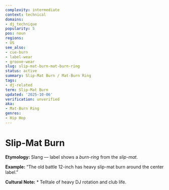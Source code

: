 ```yaml
---
complexity: intermediate
context: technical
domains:
- dj_technique
popularity: 5
pos: noun
regions:
- US
see_also:
- cue-burn
- label-wear
- groove-wear
slug: slip-mat-burn-mat-burn-ring
status: active
summary: Slip-Mat Burn / Mat-Burn Ring
tags:
- dj-related
term: Slip-Mat Burn
updated: '2025-10-06'
verification: unverified
aka:
- Mat-Burn Ring
genres:
- Hip Hop
---
```


# Slip-Mat Burn

**Etymology:** Slang — label shows a *burn-ring* from the *slip-mat*.

**Example:** “The old battle 12-inch has heavy slip-mat burn around the center label.”

**Cultural Note:** * Telltale of heavy DJ rotation and club life.

